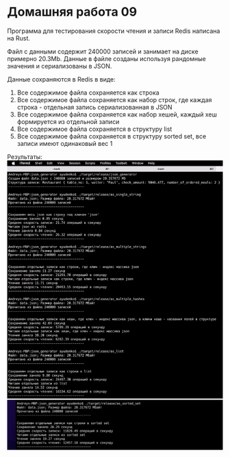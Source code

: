 # Домашняя работа 09

Программа для тестирования скорости чтения и записи Redis написана на Rust.

Файл с данными содержит 240000 записей и занимает на диске примерно 20.3Mb.
Данные в файле созданы используя рандомные значения и сериализованы в JSON.

Данные сохраняются в Redis в виде:
1. Все содержимое файла сохраняется как строка
2. Все содержимое файла сохраняется как набор строк, где каждая строка - отдельная запись сериализованная в JSON
3. Все содержимое файла сохраняется как набор хешей, каждый хеш формируется из отдельной записи
4. Все содержимое файла сохраняется в структуру list
5. Все содержимое файла сохраняется в структуру sorted set, все записи имеют одинаковый вес 1

Результаты:   
![image1](/images/image1.png)   
![image2](/images/image2.png)
